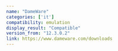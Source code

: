 ```yaml
---
name: "DameWare"
categories: ['it']
compatibility: emulation
display_result: "Compatible"
version_from: "12.3.0.2"
link: https://www.dameware.com/downloads
---
```

